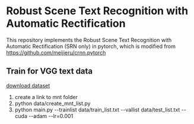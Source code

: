 Robust Scene Text Recognition with Automatic Rectification
======================================

This repository implements the Robust Scene Text Recognition with Automatic Rectification (SRN only) in pytorch, which is modified from https://github.com/meijieru/crnn.pytorch

Train for VGG text data
--------------
[download dataset](http://www.robots.ox.ac.uk/~vgg/data/text/mjsynth.tar.gz)
1. create a link to mnt folder
2. python data/create_mnt_list.py
3. python main.py --trainlist data/train_list.txt --vallist data/test_list.txt --cuda --adam --lr=0.001
